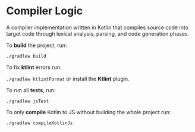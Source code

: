 # Compiler Logic

A compiler implementation written in Kotlin that compiles source code into target code through lexical analysis,
parsing, and code generation phases.

To **build** the project, run:

``./gradlew build``

To fix **ktlint** errors run:

``./gradlew ktlintFormat`` or install the **Ktlint** plugin.

To run all **tests**, run:

``./gradlew jsTest``

To only **compile** Kotlin to JS without building the whole project run:

``./gradlew compileKotlinJs``